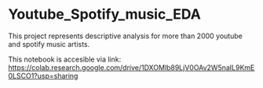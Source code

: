 # Youtube_Spotify_music_EDA
This project represents descriptive analysis for more than 2000 youtube and spotify music artists.

This notebook is accesible via link: https://colab.research.google.com/drive/1DXOMlb89LjV0OAv2W5naIL9KmE0LSCO1?usp=sharing


